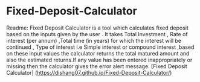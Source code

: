 # Fixed-Deposit-Calculator
Readme: Fixed Deposit Calculator is a tool which calculates fixed deposit based on the inputs given by the user . It takes Total Investment , Rate of interest (per annum) ,Total time (in years) for which the interest will be continued , Type of interest i.e Simple interest or compound interest ,based on these input values the calculator returns the total matured amount and also the estimated returns.If any value has been entered inappropriately or missing then the calculator gives the error alert message.
[Fixed Deposit Calculator] (https://dishang07.github.io/Fixed-Deposit-Calculator/)

